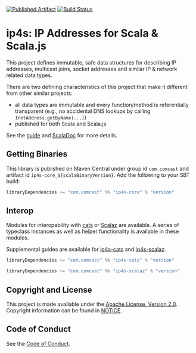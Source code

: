 [![Published Artifact](https://img.shields.io/maven-central/v/com.comcast/ip4s-core_2.12.svg)](http://search.maven.org/#search%7Cga%7C1%7Cip4s) [![Build Status](https://travis-ci.org/Comcast/ip4s.svg?branch=master)](https://travis-ci.org/Comcast/ip4s)

ip4s: IP Addresses for Scala & Scala.js
=======================================

This project defines immutable, safe data structures for describing IP addresses, multicast joins, socket addresses and similar IP & network related data types.

There are two defining characteristics of this project that make it different from other similar projects:
- all data types are immutable and every function/method is referentially transparent (e.g., no accidental DNS lookups by calling `InetAddress.getByName(...)`)
- published for both Scala and Scala.js

See the [guide](docs/guide.md) and [ScalaDoc](https://oss.sonatype.org/service/local/repositories/releases/archive/com/comcast/ip4s-core_2.12/1.1.1/ip4s-core_2.12-1.1.1-javadoc.jar/!/com/comcast/ip4s/index.html) for more details.

## Getting Binaries

This library is published on Maven Central under group id `com.comcast` and artifact id `ip4s-core_${scalaBinaryVersion}`. Add the following to your SBT build:

```scala
libraryDependencies += "com.comcast" %% "ip4s-core" % "version"
```

## Interop

Modules for interopability with [cats](https://typelevel.org/cats/) or [Scalaz](http://scalaz.org/) are available.
A series of typeclass instances as well as helper functionality is available in these modules.

Supplemental guides are available for [ip4s-cats](docs/guide-cats.md) and [ip4s-scalaz](docs/guide-scalaz.md).

```scala
libraryDependencies += "com.comcast" %% "ip4s-cats" % "version"

libraryDependencies += "com.comcast" %% "ip4s-scalaz" % "version"
```

## Copyright and License

This project is made available under the [Apache License, Version 2.0](LICENSE). Copyright information can be found in [NOTICE](NOTICE).

## Code of Conduct

See the [Code of Conduct](CODE_OF_CONDUCT.md).

